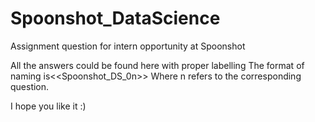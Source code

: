 # Spoonshot_DataScience
Assignment question for intern opportunity at Spoonshot

All the answers could be found here with proper labelling
The format of naming is<<Spoonshot_DS_0n>> 
Where n refers to the corresponding question.

I hope you like it :)

